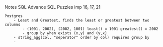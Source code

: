 Notes SQL
 	Advance SQL Puzzles imp
 		16, 17, 21

	Postgres
		- Least and Greatest, finds the least or greatest between two columns
			- (1001, 2002), (2002, 1001) least() = 1001 greatest() = 2002
			- group by when exists (x,y) and (y,x)
		- string_agg(col, "seperator" order by col) requires group by
		- 
